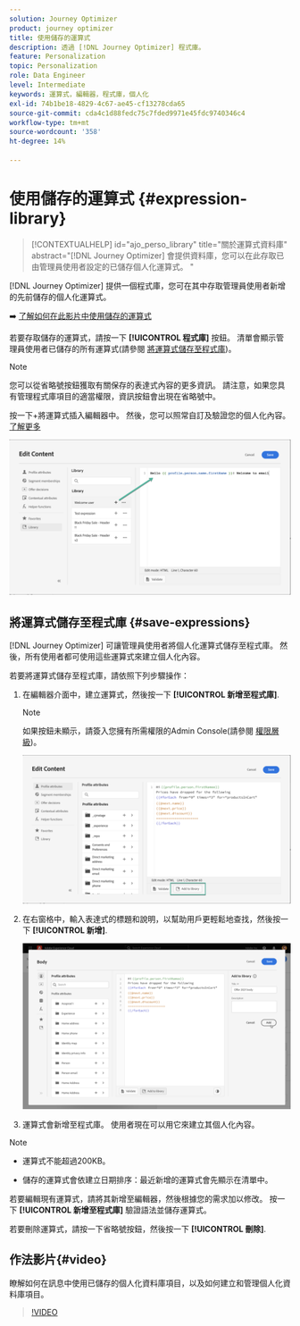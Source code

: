 ```yaml
---
solution: Journey Optimizer
product: journey optimizer
title: 使用儲存的運算式
description: 透過 [!DNL Journey Optimizer] 程式庫。
feature: Personalization
topic: Personalization
role: Data Engineer
level: Intermediate
keywords: 運算式，編輯器，程式庫，個人化
exl-id: 74b1be18-4829-4c67-ae45-cf13278cda65
source-git-commit: cda4c1d88fedc75c7fded9971e45fdc9740346c4
workflow-type: tm+mt
source-wordcount: '358'
ht-degree: 14%

---
```


# 使用儲存的運算式 {#expression-library}

>[!CONTEXTUALHELP]
>id="ajo_perso_library"
>title="關於運算式資料庫"
>abstract="[!DNL Journey Optimizer] 會提供資料庫，您可以在此存取已由管理員使用者設定的已儲存個人化運算式。 "

[!DNL Journey Optimizer] 提供一個程式庫，您可在其中存取管理員使用者新增的先前儲存的個人化運算式。

➡️ [了解如何在此影片中使用儲存的運算式](#video-preview)

若要存取儲存的運算式，請按一下 **[!UICONTROL 程式庫]** 按鈕。 清單會顯示管理員使用者已儲存的所有運算式(請參閱 [將運算式儲存至程式庫](#save-expressions))。

>[!NOTE]
>
>您可以從省略號按鈕獲取有關保存的表達式內容的更多資訊。 請注意，如果您具有管理程式庫項目的適當權限，資訊按鈕會出現在省略號中。

按一下+將運算式插入編輯器中。 然後，您可以照常自訂及驗證您的個人化內容。 [了解更多](../personalization/personalization-build-expressions.md)

![](assets/library-add.png)

## 將運算式儲存至程式庫 {#save-expressions}

[!DNL Journey Optimizer] 可讓管理員使用者將個人化運算式儲存至程式庫。 然後，所有使用者都可使用這些運算式來建立個人化內容。

若要將運算式儲存至程式庫，請依照下列步驟操作：

1. 在編輯器介面中，建立運算式，然後按一下 **[!UICONTROL 新增至程式庫]**.

   >[!NOTE]
   >
   >如果按鈕未顯示，請簽入您擁有所需權限的Admin Console(請參閱 [權限層級](../administration/high-low-permissions.md))。

   ![](assets/library-save.png)

1. 在右窗格中，輸入表達式的標題和說明，以幫助用戶更輕鬆地查找，然後按一下 **[!UICONTROL 新增]**.

   ![](assets/add-expression.png)

1. 運算式會新增至程式庫。 使用者現在可以用它來建立其個人化內容。


>[!NOTE]
>
>* 運算式不能超過200KB。
>
>* 儲存的運算式會依建立日期排序：最近新增的運算式會先顯示在清單中。



若要編輯現有運算式，請將其新增至編輯器，然後根據您的需求加以修改。 按一下 **[!UICONTROL 新增至程式庫]** 驗證語法並儲存運算式。

若要刪除運算式，請按一下省略號按鈕，然後按一下 **[!UICONTROL 刪除]**.

## 作法影片{#video}

瞭解如何在訊息中使用已儲存的個人化資料庫項目，以及如何建立和管理個人化資料庫項目。

>[!VIDEO](https://video.tv.adobe.com/v/340941?quality=12)

